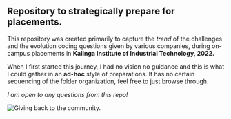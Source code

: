 ## Repository to strategically prepare for placements.

This repository was created primarily to capture the _trend_ of the challenges and the evolution coding questions given by various companies, during on-campus placements in **Kalinga Institute of Industrial Technology, 2022.** 

When I first started this journey, I had no vision no guidance and this is what I could gather in an **ad-hoc** style of preparations. It has no certain sequencing of the folder organization, feel free to just browse through.

_I am open to any questions from this repo!_

![Giving back to the community.](https://media.giphy.com/media/fD2GTaGuDCDEpeulMH/giphy.gif?cid=ecf05e471qqf60mpofhthacg8fefacxiprdovfzcjnnhjaml&rid=giphy.gif&ct=g)
